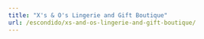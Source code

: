 ```yaml
---
title: "X's & O's Lingerie and Gift Boutique"
url: /escondido/xs-and-os-lingerie-and-gift-boutique/
---
```

